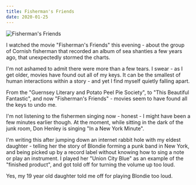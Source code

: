 ```yaml
---
title: Fisherman's Friends
date: 2020-01-25
---
```


![Fisherman's Friends](https://source.unsplash.com/DWyRC2juMgs/1600x900)

I watched the movie "Fisherman's Friends" this evening - about the group of Cornish fisherman that recorded an album of sea shanties a few years ago, that unexpectedly stormed the charts.

I'm not ashamed to admit there were more than a few tears. I swear - as I get older, movies have found out all of my keys. It can be the smallest of human interactions within a story - and yet I find myself quietly falling apart.

From the "Guernsey Literary and Potato Peel Pie Society", to "This Beautiful Fantastic", and now "Fisherman's Friends" - movies seem to have found all the keys to undo me. 

I'm not listening to the fishermen singing now - honest - I might have been a few minutes earlier though. At the moment, while sitting in the dark of the junk room, Don Henley is singing "In a New York Minute".

I'm writing this after jumping down an internet rabbit hole with my eldest daughter - telling her the story of Blondie forming a punk band in New York, and being picked up by a record label without knowing how to sing a note or play an instrument. I played her "Union City Blue" as an example of the "finished product", and got told off for turning the volume up too loud.

Yes, my 19 year old daughter told me off for playing Blondie too loud.
